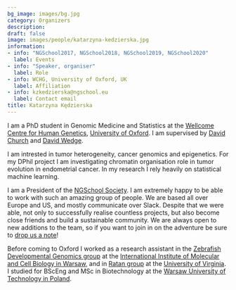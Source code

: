 ```yaml
---
bg_image: images/bg.jpg
category: Organizers
description: 
draft: false
image: images/people/katarzyna-kedzierska.jpg
information:
- info: "NGSchool2017, NGSchool2018, NGSchool2019, NGSchool2020"
  label: Events
- info: "Speaker, organiser"
  label: Role
- info: WCHG, University of Oxford, UK
  label: Affiliation
- info: kzkedzierska@ngschool.eu
  label: Contact email
title: Katarzyna Kędzierska
---
```


I am a PhD student in Genomic Medicine and Statistics at the [Wellcome Centre for Human Genetics](https://www.well.ox.ac.uk/), [University of Oxford](http://www.ox.ac.uk/). I am supervised by [David Church](https://www.well.ox.ac.uk/people/david-church) and [David Wedge](https://www.bdi.ox.ac.uk/Team/david-wedge). 

I am intrested in tumor heterogeneity, cancer genomics and epigenetics. For my DPhil project I am investigating chromatin organisation role in tumor evolution in endometrial cancer. In my research I rely heavily on statistical machine learning. 

I am a President of the [NGSchool Society](../../society). I am extremely happy to be able to work with such an amazing group of people. We are based all over Europe and US, and mostly communicate over Slack. Despite that we were able, not only to successfully realise countless projects, but also become close friends and build a sustainable community. We are always open to new additions to the team, so if you want to join in on the adventure be sure to [drop us a note](../../contact)!

Before coming to Oxford I worked as a research assistant in the [Zebrafish Developmental Genomics group](https://zdglab.iimcb.gov.pl/) at the [International Institute of Molecular and Cell Biology in Warsaw](https://www.iimcb.gov.pl/en/), and in [Ratan group](https://med.virginia.edu/faculty/faculty-listing/ar7jq/) at the [University of Virginia](https://med.virginia.edu/). I studied for BScEng and MSc in Biotechnology at the [Warsaw University of Technology in Poland](http://www.ch.pw.edu.pl/ch_en).